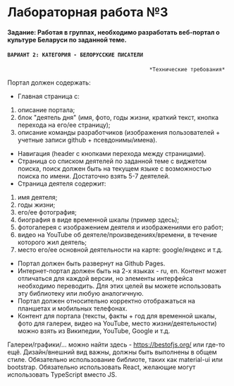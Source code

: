 # Лабораторная работа №3

#### Задание: Работая в группах, необходимо разработать веб-портал о культуре Беларуси по заданной теме.
#### `ВАРИАНТ 2: КАТЕГОРИЯ - БЕЛОРУССКИЕ ПИСАТЕЛИ`

                                                 *Технические требования*
Портал должен содержать: 
* Главная страница с:
1)	описание портала;
2)	блок "деятель дня" (имя, фото, годы жизни, краткий текст, кнопка перехода на его/ее страницу);
3)	описание команды разработчиков (изображения пользователей + учетные записи github + псевдонимы/имена).
*	Навигация (header с кнопками перехода между страницами).
*	Страница со списком деятелей по заданной теме с виджетом поиска, поиск должен быть на текущем языке с возможностью поиска по имени. Достаточно взять 5-7 деятелей.
*	Страница деятеля содержит: 
1)	имя деятеля;
2)	годы жизни;
3)	его/ее фотография;
4)	биография в виде временной шкалы (пример здесь);
5)	фотогалерея с изображением деятеля и изображениями его работ; 
6)	видео на YouTube об деятеле/произведениях/времени, в течение которого жил деятель;
7)	место его/ее основной деятельности на карте: google/яндекс и т.д.
*	Портал должен быть развернут на Github Pages. 
*	Интернет-портал должен быть на 2-х языках - ru, en. Контент может отличаться для каждой версии, но элементы интерфейса необходимо переводить. Для этих целей вы можете использовать эту библиотеку или любую аналогичную.
*	Портал должен относительно корректно отображаться на планшетах и мобильных телефонах. 
*	Контент для портала (тексты, факты + год для временной шкалы, фото для галереи, видео на YouTube, место жизни/деятельности) можно взять из Википедии, YouTube, Google и т.д. 

Галереи/графики/… можно найти здесь - https://bestofjs.org/ или где-то ещё. 
Дизайн/внешний вид важны, должны быть выполнены в общем стиле.
Обязательно использование библиоте, таких как material-ui или bootstrap. 
Обязательно использовать React, желающие могут использовать TypeScript вместо JS.
